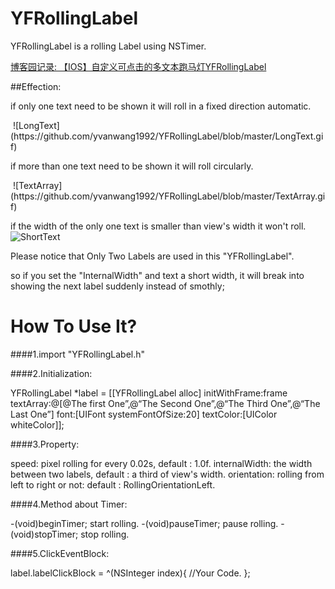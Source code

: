 # YFRollingLabel
YFRollingLabel is a rolling Label using NSTimer.



[博客园记录: 【IOS】自定义可点击的多文本跑马灯YFRollingLabel](http://www.cnblogs.com/yffswyf/p/5498296.html) 

##Effection: 
<p/>

if only one text need to be shown
    it will roll in a fixed direction automatic.
<p/>
 ![LongText](https://github.com/yvanwang1992/YFRollingLabel/blob/master/LongText.gif)

if more than one text need to be shown 
    it will roll circularly.
<p/>
 ![TextArray](https://github.com/yvanwang1992/YFRollingLabel/blob/master/TextArray.gif)

if the width of the only one text is smaller than view's width 
    it won't roll.
 ![ShortText](https://github.com/yvanwang1992/YFRollingLabel/blob/master/ShortText.png)



Please notice that Only Two Labels are used in this "YFRollingLabel".
<p/>
so if you set the "InternalWidth" and text a short width,
it will break into showing the next label suddenly instead of smothly;

# How To Use It?

####1.import "YFRollingLabel.h"

####2.Initialization:<p/>
  	YFRollingLabel *label = [[YFRollingLabel alloc] initWithFrame:frame textArray:@[@The first One”,@“The Second One”,@“The Third One”,@“The Last One”] font:[UIFont systemFontOfSize:20] textColor:[UIColor whiteColor]];

####3.Property:<p/>
  	speed:         pixel rolling for every 0.02s, default : 1.0f.
  	internalWidth: the width between two labels, default : a third of view's width.
  	orientation:   rolling from left to right or not: default : RollingOrientationLeft.

####4.Method about Timer:<p/>
  	-(void)beginTimer;    start rolling. 
  	-(void)pauseTimer;    pause rolling. 
  	-(void)stopTimer;     stop  rolling. 

####5.ClickEventBlock:<p/>
  	label.labelClickBlock = ^(NSInteger index){	
		//Your Code.
  	};



